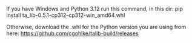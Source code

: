 If you have Windows and Python 3.12 run this command, in this dir:
pip install ta_lib-0.5.1-cp312-cp312-win_amd64.whl

Otherwise, download the .whl for the Python version you are using from here:
https://github.com/cgohlke/talib-build/releases